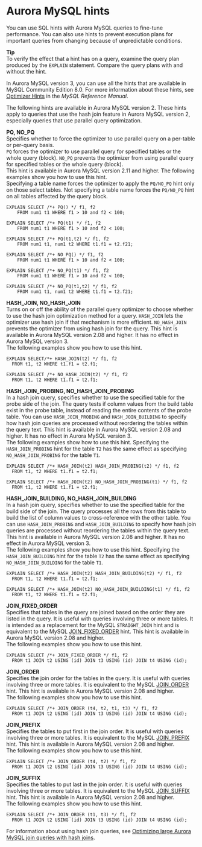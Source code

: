 # Aurora MySQL hints<a name="AuroraMySQL.Reference.Hints"></a><a name="hints"></a>

You can use SQL hints with Aurora MySQL queries to fine\-tune performance\. You can also use hints to prevent execution plans for important queries from changing because of unpredictable conditions\.

**Tip**  
To verify the effect that a hint has on a query, examine the query plan produced by the `EXPLAIN` statement\. Compare the query plans with and without the hint\.

In Aurora MySQL version 3, you can use all the hints that are available in MySQL Community Edition 8\.0\. For more information about these hints, see [Optimizer Hints](https://dev.mysql.com/doc/refman/8.0/en/optimizer-hints.html) in the *MySQL Reference Manual*\.

The following hints are available in Aurora MySQL version 2\. These hints apply to queries that use the hash join feature in Aurora MySQL version 2, especially queries that use parallel query optimization\.

**PQ, NO\_PQ**  
Specifies whether to force the optimizer to use parallel query on a per\-table or per\-query basis\.  
`PQ` forces the optimizer to use parallel query for specified tables or the whole query \(block\)\. `NO_PQ` prevents the optimizer from using parallel query for specified tables or the whole query \(block\)\.  
This hint is available in Aurora MySQL version 2\.11 and higher\. The following examples show you how to use this hint\.  
Specifying a table name forces the optimizer to apply the `PQ/NO_PQ` hint only on those select tables\. Not specifying a table name forces the `PQ/NO_PQ` hint on all tables affected by the query block\.

```
EXPLAIN SELECT /*+ PQ() */ f1, f2
    FROM num1 t1 WHERE f1 > 10 and f2 < 100;

EXPLAIN SELECT /*+ PQ(t1) */ f1, f2
    FROM num1 t1 WHERE f1 > 10 and f2 < 100;

EXPLAIN SELECT /*+ PQ(t1,t2) */ f1, f2
    FROM num1 t1, num1 t2 WHERE t1.f1 = t2.f21;

EXPLAIN SELECT /*+ NO_PQ() */ f1, f2
    FROM num1 t1 WHERE f1 > 10 and f2 < 100;

EXPLAIN SELECT /*+ NO_PQ(t1) */ f1, f2
    FROM num1 t1 WHERE f1 > 10 and f2 < 100;
    
EXPLAIN SELECT /*+ NO_PQ(t1,t2) */ f1, f2
    FROM num1 t1, num1 t2 WHERE t1.f1 = t2.f21;
```

**HASH\_JOIN, NO\_HASH\_JOIN**  
Turns on or off the ability of the parallel query optimizer to choose whether to use the hash join optimization method for a query\. `HASH_JOIN` lets the optimizer use hash join if that mechanism is more efficient\. `NO_HASH_JOIN` prevents the optimizer from using hash join for the query\. This hint is available in Aurora MySQL version 2\.08 and higher\. It has no effect in Aurora MySQL version 3\.  
The following examples show you how to use this hint\.  

```
EXPLAIN SELECT/*+ HASH_JOIN(t2) */ f1, f2
  FROM t1, t2 WHERE t1.f1 = t2.f1;

EXPLAIN SELECT /*+ NO_HASH_JOIN(t2) */ f1, f2
  FROM t1, t2 WHERE t1.f1 = t2.f1;
```

**HASH\_JOIN\_PROBING, NO\_HASH\_JOIN\_PROBING**  
In a hash join query, specifies whether to use the specified table for the probe side of the join\. The query tests if column values from the build table exist in the probe table, instead of reading the entire contents of the probe table\. You can use `HASH_JOIN_PROBING` and `HASH_JOIN_BUILDING` to specify how hash join queries are processed without reordering the tables within the query text\. This hint is available in Aurora MySQL version 2\.08 and higher\. It has no effect in Aurora MySQL version 3\.  
The following examples show how to use this hint\. Specifying the `HASH_JOIN_PROBING` hint for the table `T2` has the same effect as specifying `NO_HASH_JOIN_PROBING` for the table `T1`\.  

```
EXPLAIN SELECT /*+ HASH_JOIN(t2) HASH_JOIN_PROBING(t2) */ f1, f2
  FROM t1, t2 WHERE t1.f1 = t2.f1;

EXPLAIN SELECT /*+ HASH_JOIN(t2) NO_HASH_JOIN_PROBING(t1) */ f1, f2
  FROM t1, t2 WHERE t1.f1 = t2.f1;
```

**HASH\_JOIN\_BUILDING, NO\_HASH\_JOIN\_BUILDING**  
In a hash join query, specifies whether to use the specified table for the build side of the join\. The query processes all the rows from this table to build the list of column values to cross\-reference with the other table\. You can use `HASH_JOIN_PROBING` and `HASH_JOIN_BUILDING` to specify how hash join queries are processed without reordering the tables within the query text\. This hint is available in Aurora MySQL version 2\.08 and higher\. It has no effect in Aurora MySQL version 3\.  
The following examples show you how to use this hint\. Specifying the `HASH_JOIN_BUILDING` hint for the table `T2` has the same effect as specifying `NO_HASH_JOIN_BUILDING` for the table `T1`\.  

```
EXPLAIN SELECT /*+ HASH_JOIN(t2) HASH_JOIN_BUILDING(t2) */ f1, f2
  FROM t1, t2 WHERE t1.f1 = t2.f1;

EXPLAIN SELECT /*+ HASH_JOIN(t2) NO_HASH_JOIN_BUILDING(t1) */ f1, f2
  FROM t1, t2 WHERE t1.f1 = t2.f1;
```

**JOIN\_FIXED\_ORDER**  
Specifies that tables in the query are joined based on the order they are listed in the query\. It is useful with queries involving three or more tables\. It is intended as a replacement for the MySQL `STRAIGHT_JOIN` hint and is equivalent to the MySQL [JOIN\_FIXED\_ORDER](https://dev.mysql.com/doc/refman/8.0/en/optimizer-hints.html) hint\. This hint is available in Aurora MySQL version 2\.08 and higher\.  
The following examples show you how to use this hint\.  

```
EXPLAIN SELECT /*+ JOIN_FIXED_ORDER */ f1, f2
  FROM t1 JOIN t2 USING (id) JOIN t3 USING (id) JOIN t4 USING (id);
```

**JOIN\_ORDER**  
Specifies the join order for the tables in the query\. It is useful with queries involving three or more tables\. It is equivalent to the MySQL [JOIN\_ORDER](https://dev.mysql.com/doc/refman/8.0/en/optimizer-hints.html) hint\. This hint is available in Aurora MySQL version 2\.08 and higher\.  
The following examples show you how to use this hint\.  

```
EXPLAIN SELECT /*+ JOIN_ORDER (t4, t2, t1, t3) */ f1, f2
  FROM t1 JOIN t2 USING (id) JOIN t3 USING (id) JOIN t4 USING (id);
```

**JOIN\_PREFIX**  
Specifies the tables to put first in the join order\. It is useful with queries involving three or more tables\. It is equivalent to the MySQL [JOIN\_PREFIX](https://dev.mysql.com/doc/refman/8.0/en/optimizer-hints.html) hint\. This hint is available in Aurora MySQL version 2\.08 and higher\.  
The following examples show you how to use this hint\.  

```
EXPLAIN SELECT /*+ JOIN_ORDER (t4, t2) */ f1, f2
  FROM t1 JOIN t2 USING (id) JOIN t3 USING (id) JOIN t4 USING (id);
```

**JOIN\_SUFFIX**  
Specifies the tables to put last in the join order\. It is useful with queries involving three or more tables\. It is equivalent to the MySQL [JOIN\_SUFFIX](https://dev.mysql.com/doc/refman/8.0/en/optimizer-hints.html) hint\. This hint is available in Aurora MySQL version 2\.08 and higher\.  
The following examples show you how to use this hint\.  

```
EXPLAIN SELECT /*+ JOIN_ORDER (t1, t3) */ f1, f2
  FROM t1 JOIN t2 USING (id) JOIN t3 USING (id) JOIN t4 USING (id);
```

For information about using hash join queries, see [Optimizing large Aurora MySQL join queries with hash joins](AuroraMySQL.BestPractices.md#Aurora.BestPractices.HashJoin)\.